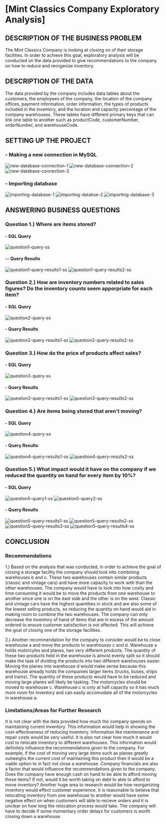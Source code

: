 # [Mint Classics Company Exploratory Analysis]

## DESCRIPTION OF THE BUSINESS PROBLEM
  The Mint Classics Company is looking at closing on of their storage facilities. In order to achieve this goal, exploratory analysis will be conducted on the data provided
to give recommendations to the company on how to reduce and reorganize inventory.

## DESCRIPTION OF THE DATA
  The data provided by the company includes data tables about the customers, the employees of the company, the location of the company offices, payment information, order information,
the types of products included in the inventory, and the location and capacity percentage of the company warehouses. These tables have different primary keys that can link one table 
to another such as productCode, customerNumber, orderNumber, and warehouseCode.

## SETTING UP THE PROJECT

### - Making a new connection in MySQL
![new-database-connection-1](https://github.com/dwhite256/Mint-Classics-Company-Exploratory-Analysis/assets/170587320/19efb35f-9812-4fb8-8050-ca8ab4c89cb5)
![new-database-connection-2](https://github.com/dwhite256/Mint-Classics-Company-Exploratory-Analysis/assets/170587320/65ab1794-ddad-435d-8015-db09420da61d)
![new-database-connection-3](https://github.com/dwhite256/Mint-Classics-Company-Exploratory-Analysis/assets/170587320/5b72586a-ea39-4dce-8c90-cb34b575370c)

### - Importing database
![importing-database-1](https://github.com/dwhite256/Mint-Classics-Company-Exploratory-Analysis/assets/170587320/5d96f48e-bb8f-496e-80d1-c49cb6c9cec1)
![importing-databse-2](https://github.com/dwhite256/Mint-Classics-Company-Exploratory-Analysis/assets/170587320/a3658c10-41cb-48f2-9a3b-edae43784de2)
![importing-database-3](https://github.com/dwhite256/Mint-Classics-Company-Exploratory-Analysis/assets/170587320/e8bc10c1-7af8-4f46-bc11-8fb66cd44da6)

## ANSWERING BUSINESS QUESTIONS

### Question 1.) Where are items stored?
#### - SQL Query
![question1-query-ss](https://github.com/dwhite256/Mint-Classics-Company-Exploratory-Analysis/assets/170587320/cff523ed-2b52-4855-a344-463c1e45bd6d)
#### -- Query Results
![question1-query-results1-ss](https://github.com/dwhite256/Mint-Classics-Company-Exploratory-Analysis/assets/170587320/f79a04c6-5af6-41a9-a055-02da7121fc11) 
![question1-query-results2-ss](https://github.com/dwhite256/Mint-Classics-Company-Exploratory-Analysis/assets/170587320/7b473485-7562-4ab2-9001-95176b775f49)

### Question 2.) How are inventory numbers related to sales figures? Do the inventory counts seem apporpriate for each item?
#### - SQL Query
![question2-query-ss](https://github.com/dwhite256/Mint-Classics-Company-Exploratory-Analysis/assets/170587320/010d1070-c99f-4d0b-bf5a-f1bf5f24eda0)
#### - Query Results
![question2-query-results1-ss](https://github.com/dwhite256/Mint-Classics-Company-Exploratory-Analysis/assets/170587320/557ac9a8-3da9-4260-84b1-5d561ee4313f)
![question2-query-results2-ss](https://github.com/dwhite256/Mint-Classics-Company-Exploratory-Analysis/assets/170587320/1b6fdc91-a892-4814-8937-670edd460d79)

### Question 3.) How do the price of products affect sales?
#### - SQL Query
![question3-query-ss](https://github.com/dwhite256/Mint-Classics-Company-Exploratory-Analysis/assets/170587320/320a7551-422a-45eb-8b5b-8b36e07cc410)
#### - Query Results
![question3-query-results1-ss](https://github.com/dwhite256/Mint-Classics-Company-Exploratory-Analysis/assets/170587320/e2dea648-28f9-4f7d-93e0-33af921e668c)
![question3-query-results2-ss](https://github.com/dwhite256/Mint-Classics-Company-Exploratory-Analysis/assets/170587320/13aea9af-6f45-407b-86e4-260380566ff8)

### Question 4.) Are items being stored that aren't moving?
#### - SQL Query
![question4-query-ss](https://github.com/dwhite256/Mint-Classics-Company-Exploratory-Analysis/assets/170587320/ac6934fb-5ba7-4cf2-9596-dddff9a8cfe4)
#### - Query Results
![question4-query-results1-ss](https://github.com/dwhite256/Mint-Classics-Company-Exploratory-Analysis/assets/170587320/6da7be27-c7ee-48b6-9578-1e0804de1e73)
![question4-query-results2-ss](https://github.com/dwhite256/Mint-Classics-Company-Exploratory-Analysis/assets/170587320/5f9c4127-3d14-461e-b5c3-b9f3a97190a5)

### Question 5.) What impact would it have on the company if we reduced the quantity on hand for every item by 10%?
#### - SQL Query
![question5-query1-ss](https://github.com/dwhite256/Mint-Classics-Company-Exploratory-Analysis/assets/170587320/d7efeb68-a6b4-4f37-a8ec-686b1f31901b)
![question5-query2-ss](https://github.com/dwhite256/Mint-Classics-Company-Exploratory-Analysis/assets/170587320/0adc5053-53db-4a15-a37b-434b31ead28d)
#### - Query Results
![question5-query-results1-ss](https://github.com/dwhite256/Mint-Classics-Company-Exploratory-Analysis/assets/170587320/8d299b4f-939f-4207-ba1b-3f06c97d916c)
![question5-query-results2-ss](https://github.com/dwhite256/Mint-Classics-Company-Exploratory-Analysis/assets/170587320/cc07ba61-099d-4656-b183-d47fd992921b)
![question5-query-results3-ss](https://github.com/dwhite256/Mint-Classics-Company-Exploratory-Analysis/assets/170587320/6121edb6-de2a-4340-9dce-77aab3757a00)
![question5-query-results4-ss](https://github.com/dwhite256/Mint-Classics-Company-Exploratory-Analysis/assets/170587320/23ce1d39-267e-4716-96ed-0c91d53765e3)

## CONCLUSION
### Recommendations
1.) Based on the analysis that was conducted, in order to achieve the goal of closing a storage facility the company should look into combining warehouses b and c.
These two warehouses contain similar products (classic and vintage cars) and have more capacity to work with than the other warehouses. The company would have to look into how
costly and time consuming it would be to move the products from one warehouse to another since one is on the east side and the other is on the west. Classic and vintage cars 
have the highest quantities in stock and are also some of the lowest selling products, so reducing the quantity on hand would aid in making room to combine the two warehouses. 
The company can only decrease the inventory of hand of items that are in excess of the amount ordered to ensure customer satisfaction is not affected. This will achieve 
the goal of closing one of the storage facilities.

2.) Another recommendation for the company to consider would be to close warehouse a and move the products to warehouses c and d. Warehouse a holds motorcyles and planes,
two very different products. The quantity of these two products held in the warehouse is almost evenly split so it should make the task of dividing the products into two
different warehouses easier. Moving the planes into warehouse d would make sense because this warehouse already holds the companies larger items (trucks, buses, ships and trains).
The quantity of these products would have to be reduced and moving large planes will likely be tasking. The motorcycles should be moved to warehouse c. Warehouse c is only
at half capacity so it has much more room for inventory and can easily accomodate all of the motorcycles in warehouse a. 

### Limitations/Areas for Further Research
  It is not clear with the data provided how much the company spends on maintaining current inventory. This information would help in showing the cost-effectiveness of reducing 
inventory. Information like maintenance and repair costs would be very useful. It is also not clear how much it would cost to relocate inventory to different warehouses. This information
would definitely influence the recommendations given to the company. For example, if the cost of moving very large items such as planes greatly outweighs the current cost of maintaining
this product then it would be a viable option to in fact not close a warehouse. Company financials are also a factor that would influence the recommendations given to the company. 
Does the company have enough cash on hand to be able to afford moving these items? If not, would it be worth taking on debt to able to afford to move inventory? Another huge area to 
research would be how reorganizing inventory would effect customer experience. It is reasonable to believe that relocating inventory from one warehouse to another would have some 
negative effect on when customers will able to recieve orders and it is unclear on how long the relocation process would take. The company will have to decide if some momentary order 
delays for customers is worth closing down a warehouse.





















